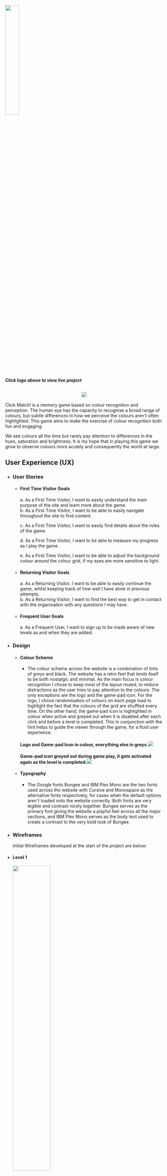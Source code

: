 <a href="https://rexayo.github.io/click-match/"><img src="assets/images/ClickMatch!.png"  width="30%" height="30%" ></a>

##### Click logo above to view live project

<h2 align="center"><img src="assets/images/Responsive Screenshot.jpg"></h2>

Click Match! is a memory game based on colour recognition and perception. The human eye has the capacity to recognise a broad range of colours, but subtle differences in how we perceive the colours aren't often highlighted. This game aims to make the exercise of colour recognition both fun and engaging.

We see colours all the time but rarely pay attention to differences in the hues, saturation and brightness. It is my hope that in playing this game we grow to observe colours more acutely and consequently the world at large.

## User Experience (UX)

- ### User Stories

  - #### First Time Visitor Goals

    a. As a First Time Visitor, I want to easily understand the main purpose of the site and learn more about the game.  
    b. As a First Time Visitor, I want to be able to easily navigate throughout the site to find content.

    c. As a First Time Visitor, I want to easily find details about the rules of the game.

    d. As a First Time Visitor, I want to be able to measure my progress as I play the game.

    e. As a First Time Visitor, I want to be able to adjust the background colour around the colour grid, if my eyes are more sensitive to light.

  - #### Returning Visitor Goals

    a. As a Returning Visitor, I want to be able to easily continue the game, whilst keeping track of how well I have done in previous attempts.  
     b. As a Returning Visitor, I want to find the best way to get in contact with the organisation with any questions I may have.

  - #### Frequent User Goals

    a. As a Frequent User, I want to sign up to be made aware of new levels as and when they are added.

* ### Design

  - #### Colour Scheme

    - The colour scheme across the website is a combination of tints of greys and black. The website has a retro feel that lends itself to be both nostalgic and minimal. As the main focus is colour recognition I chose to keep most of the layout muted, to reduce distractions as the user tries to pay attention to the colours. The only exceptions are the logo and the game-pad icon. For the logo, I chose randomisation of colours on each page load to highlight the fact that the colours of the grid are shuffled every time. On the other hand, the game-pad icon is highlighted in colour when active and greyed out when it is disabled after each click and before a level is completed. This in conjunction with the hint helps to guide the viewer through the game, for a fluid user experience.

    <h4>Logo and Game-pad Icon in colour, everything else in greys.<img src="assets/images/Design.jpg"></h4>
    <h4>Game-pad icon greyed out during game play, it gets activated again as the level is completed.<img src="assets/images/DesignGamePadIconDisabled.jpg"></h4>

  - #### Typography
    - The Google fonts Bungee and IBM Plex Mono are the two fonts used across the website with Cursive and Monospace as the alternative fonts respectively, for cases when the default options aren't loaded onto the website correctly.
      Both fonts are very legible and contrast nicely together. Bungee serves as the primary font giving the website a playful feel across all the major sections, and IBM Plex Mono serves as the body text used to create a contrast to the very bold look of Bungee.

- ### Wireframes

  Initial Wireframes developed at the start of the project are below:

- <h4>Level 1</h4><img src="assets/images/Wireframe_level1_showing_colour_pairs.jpg" width="50%" height="50%" >
- <h4>Level 3</h4><img src="assets/images/Wireframe_level3_showing_colour_pairs.jpg" width="50%" height="50%" >

## Features

This section contains all the features of the website.

### Game Play Section

This is the main section of the gameplay and is built using a responsive grid of 120 div elements. These divs are progressively divided to create Levels 1 to 4, containing 4, 8, 16 and 32 colour grids respectively. The gameplay is activated in the following sequence:

- On page load, the user is presented with level 1 which contains 4 boxes all coloured grey.
- A "hint" text above the boxes lets the user know to click on the game-pad icon below the boxes.
- Upon clicking, the boxes momentarily reveal the colours below them. The duration of how long the colours are displayed increases as the game progresses to more difficult levels.
- Next, the "hint" suggests to the click on the boxes with a goal to reveal the colour pairs in sequence.
- A collection of game statistics help to inform the user of how many times they have clicked, the number of clicks left and scores.

### Navigation bar

This section provides information on difficulty selections. An indication of what level the game is currently on and a toggle to switch the colour grid talked about above between light and dark mode.

### How-to-play

This how-to section contains a breakdown of the rules of the game and an explanation of all the statistics that help the user progress through the levels and measures how much they have achieved in the process.

### Sign Up form and Email Contact Icon

This beta version of the game currently has only four levels. The signup form here serves to help the users sign up for updates to the game as more features/levels added.
There is also an email message icon that enables users to directly contact the developer of the game, by launching an email application and prefilling the contact email address.

### Features Left to Implement

- Implement audio responses to clicks and gameplay.
- Improve animation across gameplay with nuanced motion when pairs are matched and when a wrong box is clicked. Using a flip animation to reveal the boxes and also have the background ripple in response to the last box clicked.
- Add more levels with the introduction of shapes into the recognition role. This will enable more flexibility in creating variation between levels.

## Technologies Used

### Languages Used

- HTML5
- CSS3
- jQuery and Javascript

### Frameworks, Libraries & Programs Used

- [Bootstrap](https://getbootstrap.com/)

  - The game uses Bootstrap's library to aid responsiveness across various screen sizes and devices. The Colour grid is built entirely with bootstrap with column classes that enables dynamic adjustment regardless of screen size.

- [JQuery](https://jquery.com) and Javascript

  - Bootstrap includes jQuery, which is used in both the navbar responsiveness and dropdown menu.
  - jQuery and Javascript are used to populate the coloured grids across all the levels and also drive the automation of level changes.
  - The light and dark mode toggle use both jQuery and Javascript.
  - The game-pad icon's functionality uses both jQuery and Javascript to drive the assigning of colours to the coloured grids.

- [Google Fonts](https://fonts.google.com/)

  - Google fonts were used to import the "Bungee" and the "IBM Plex Mono" font into the style.css file which are across the project.

- [Font Awesome](https://fontawesome.com/)

  - Font Awesome was used for the light and dark mode toggle icon, the game-pad icon, the how-to-play icon, statistics icon and email icon in the footer. These help to improve User Experience and User Interface design.

- [Git](https://git-scm.com/)

  - Git was used for version control by utilizing the Gitpod terminal to commit to Git and Push to GitHub.

- [GitHub](https://github.com/)

  - GitHub is used to store the project's code after being pushed from Git.

- [Balsamiq](https://balsamiq.com/)

  - Balsamiq was used to create the wireframes during the design process.

- [EmailJS](https://www.emailjs.com/)

  - EmailJS was used to get information from the signup form as users choose to signup for updates.

- [Hero Patterns](www.heropatterns.com)

  - A background-image CSS styling was used from hero patterns to give a subtle texture to the website.

- [Hover.css](https://ianlunn.github.io/Hover/)
  - Hover.css was used for the looping bob animation on the game-pad icon.

## Testing

The W3C Markup Validator and W3C CSS Validator Services were used to validate the index.html page to ensure there were no syntax errors in the project. No errors were found during the validation process, but a few warnings were flagged relating to certain sections not having header tags. These were intentional choices and they don't affect the functionality of the website.

- [W3C Markup Validator](https://validator.w3.org/#validate_by_input)
- [W3C CSS Validator](https://jigsaw.w3.org/css-validator/#validate_by_input)

  <a href="assets/images/Validator Results.zip" download>Download results here</a>

### Testing User Stories from User Experience (UX) Section

- #### First Time Visitor Goals

  1. As a First Time Visitor, I want to easily understand the main purpose of the site and learn more about the game.

     - Upon entering the site, users are automatically greeted with a clean and easily readable navigation bar with name of the game.
     - The game has a one-page layout which enables all the information the user needs to be in one place at a glance.

  2. As a First Time Visitor, I want to be able to easily navigate throughout the site to find content.

     - The site has been designed to be minimal with little distraction to its main focus which is the colour grid. As a user enters the site, there are no preambles or unnecessary steps before gameplay begins.

  3. As a First Time Visitor, I want to easily find details about the rules of the game.

     - The how-to-play section is right below the colour grid with a detailed explanation of how the game works.

  4. As a First Time Visitor, I want to be able to measure my progress as I play the game.

     - Below the how-to-play rules is a breakdown of all the game statistics and how they are calculated.

  5. As a First Time Visitor, I want to be able to adjust the background colour around the colour grid, if my eyes are more sensitive to light.

     - There is light and dark toggle on the navigation bar that helps the user switch the colour grid's background to a dark colour for better contrast with the colours.

- #### Returning Visitor Goals

  1. As a Returning Visitor, I want to be able to easily continue the game, whilst keeping track of how well I have done in previous attempts.

     - The navigation bar has a dropdown menu with all the available difficulty levels. So users can play from whatever level was last played. Alternatively, by default, the game expects users to start from level 1 and work their way up in order to rack up more points and accumulate more clicks for the more difficult levels.

  2. As a Returning Visitor, I want to find the best way to get in contact with the organisation with any questions I may have.

     1. On the footer there is a mail icon with a message beside it, letting the user know to send am email when a problem is encountered or for general enquires. This email button on the footer is set up to automatically open up the user's email app and autofill the developer's email address in the "To" section.

* #### Frequent User Goals

  1. As a Frequent User, I want to sign up to be made aware of new levels as and when they are added.

     - There are forms both at the footer of the page and also at the end of level 4, that help the user send a contact email address to receive alerts on the addition of new levels and general gameplay additions.

### Further Testing

- The Website was tested on Google Chrome, Internet Explorer, Microsoft Edge and Safari browsers.
- The website was viewed on a variety of devices such as Desktop, Laptop, Samsung Galaxy Note 10, Samsung S9 & iPhone8, iPhone 12 and iPhone 12 mini.
- A large amount of testing was done to ensure that all the levels work correctly. Details below

| Test                                     | Actions Taken                                                                                                                            | Expected Outcome                                 | Result                                                                                                                                                                                                                       |
| ---------------------------------------- | ---------------------------------------------------------------------------------------------------------------------------------------- | ------------------------------------------------ | ---------------------------------------------------------------------------------------------------------------------------------------------------------------------------------------------------------------------------- |
| Responsiveness                           | Multiple devices on different operating systems were used with Safari, Chrome and Firefox                                                | Consistent Layout, behaviour and Icons           | I noticed certain inconsistencies on the iPhone 12, which I fixed in CSS using the appearance attribute                                                                                                                      |
| Colour appearance on different screens   | Testing colour representation on various device screens LCD, OLED and AMOLED                                                             | Consistent gaming experience                     | Yes, the result was consistent.                                                                                                                                                                                              |
| EmailJS functionality                    | Testing with varied accounts and inserting console-logging and consequently modal-triggers to alert the user to either a successful submission or an error | Consistent behaviour and ability to catch errors | Yes, it worked perfectly                                                                                                                                                                                                     |
| Generating Colours and Level Progression | Console-logging and alerts to indicate when function were producing desired arrays                                                      | Consistent behaviour with stress testing         | I noticed my initial implementation of the game-pad click allowed for multiple clicks on the button which created undesirable results. I fixed this by disabling the button right after it is clicked until it is needed again. |

- Friends and family members were asked to review the site and documentation to point out any bugs and/or user experience issues.
- Additional automated testing was done using [Browser Stack](https://live.browserstack.com/)

## Deployment

### GitHub Pages

Initially, the project was named "Flyp" and I renamed it to "Click Match!" after the repository was created. Github's flexibility enabled me to do this without any loss of data.

The project was deployed to GitHub Pages using the following steps...

1. Log in to GitHub and locate the [GitHub Repository](https://github.com/Rexayo/click-match)
2. At the top of the Repository (not top of page), locate the "Settings" button on the menu.
3. Scroll down the Settings page until you locate the "GitHub Pages" Section.
4. Under "Source", click the dropdown called "None" and select "Master Branch".
5. The page will automatically refresh.
6. Scroll back down through the page to locate the now published site [link](https://rexayo.github.io/click-match/) in the "GitHub Pages" section.

### Making a Local Clone

1. Log in to GitHub and locate the [GitHub Repository](https://github.com/Rexayo/click-match)
2. Under the repository name, click "Clone or download".
3. To clone the repository using HTTPS, under "Clone with HTTPS", copy the link.
4. Open Git Bash
5. Change the current working directory to the location where you want the cloned directory to be made.
6. Type `git clone`, and then paste the URL you copied in Step 3.

```
$ git clone https://github.com/Rexayo/click-match
```

7. Press Enter. Your local clone will be created.

```
$ git clone https://github.com/Rexayo/click-match.git
Cloning into 'everyday-why'...
remote: Enumerating objects: 140, done.
remote: Counting objects: 100% (140/140), done.
remote: Compressing objects: 100% (83/83), done.
Receiving objects:  90% remote: Total 329 (delta 73), reused 109 (delta 44), pack-reused 189
Receiving objects: 100% (329/329), 82.67 MiB | 6.53 MiB/s, done.
Resolving deltas: 100% (153/153), done.
```

Click [Here](https://help.github.com/en/github/creating-cloning-and-archiving-repositories/cloning-a-repository#cloning-a-repository-to-github-desktop) to retrieve pictures for some of the buttons and more detailed explanations of the above process.

## Credits

### Code

- [Bootstrap](https://getbootstrap.com/docs/4.5/getting-started/introduction/): Bootstrap Library was used throughout the project mainly to make the website responsive using the Bootstrap Grid System.

- [HTML & CSS](https://www.w3schools.com/): I researched a lot of code support from W3 Schools. Additional research on CSS was done on [CSS Tricks](https://css-tricks.com/). Animation on game icon was done with [Hover.css](https://ianlunn.github.io/Hover/). Lastly background-image pattern was done with [Hero patterns](www.heropatterns.com).

- Code Pen - [Random number generator function](https://codepen.io/meowwwls/pen/jbEJRp).
- Stack Overflow
  - [Fisher Yates Shuffle used to shuffle Arrays for colour selection](https://stackoverflow.com/questions/2450954/)
  - [Random colour on each letter of the logo](https://stackoverflow.com/questions/20228961/how-to-make-each-letter-in-text-a-different-random-color-in-javascript).
- Github - [Generating random HSL colours](https://mika-s.github.io/javascript/colors/hsl/2017/12/05/generating-random-colors-in-javascript.html).

## Credits

### Acknowledgements

- I received inspiration for this project from a colour recognition game on iOS called [Specimen](https://apps.apple.com/us/app/specimen-a-game-about-color/id999930535) created by Pep Rally. Also, the idea of clicking the boxes to reveal what's behind them comes from [concentration card games](https://en.wikipedia.org/wiki/Concentration_(card_game)#:~:text=Concentration%2C%20also%20known%20as%20Match,over%20pairs%20of%20matching%20cards.) that rely on flipping cards to reveal what's underneath.
